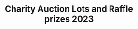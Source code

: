 ---
teaser: "Provisional list of auction lots and raffle prizes."
title: Charity Auction Lots and Raffle prizes 2023
permalink: /news/charity-auction-raffle-2023
description: 
layout: auction
header: no
data: 2023-auction
raffle: 2023-raffle
auctionStart: "2.30 pm"
raffleStart: "4.15 pm"
image:
    title: winners-2022.jpg
    thumb: winners-2022-thumb.jpg
    homepage: winners-2022.jpg
categories:
    - news
tags:
    - news
    - auction
---